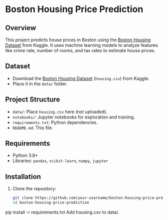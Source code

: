 # Boston Housing Price Prediction

## Overview
This project predicts house prices in Boston using the [Boston Housing Dataset](https://www.kaggle.com/c/boston-housing) from Kaggle. It uses machine learning models to analyze features like crime rate, number of rooms, and tax rates to estimate house prices.

## Dataset
- Download the [Boston Housing Dataset](https://www.kaggle.com/c/boston-housing) (`housing.csv`) from Kaggle.
- Place it in the `data/` folder.


## Project Structure
- `data/`: Place `housing.csv` here (not uploaded).
- `notebooks/`: Jupyter notebooks for exploration and training.
- `requirements.txt`: Python dependencies.
- `README.md`: This file.

## Requirements
- Python 3.8+
- Libraries: `pandas`, `scikit-learn`, `numpy`, `jupyter` 

## Installation
1. Clone the repository:
   ```bash
   git clone https://github.com/your-username/boston-housing-price-prediction.git
   cd boston-housing-price-prediction

pip install -r requirements.txt
Add housing.csv to data/.
